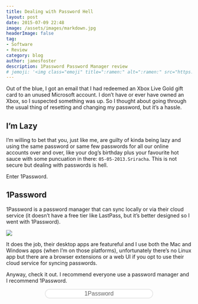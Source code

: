```yaml
---
title: Dealing with Password Hell
layout: post
date: 2015-07-09 22:48
image: /assets/images/markdown.jpg
headerImage: false
tag:
- Software
- Review
category: blog
author: jamesfoster
description: 1Password Password Manager review
# jemoji: '<img class="emoji" title=":ramen:" alt=":ramen:" src="https://assets.github.com/images/icons/emoji/unicode/1f35c.png" height="20" width="20" align="absmiddle">'
---
```


Out of the blue, I got an email that I had redeemed an Xbox Live Gold gift card to an unused Microsoft account. I don’t have or ever have owned an Xbox, so I suspected something was up. So I thought about going through the usual thing of resetting and changing my password, but it’s a hassle.

## I’m Lazy

I’m willing to bet that you, just like me, are guilty of kinda being lazy and using the same password or same few passwords for all our online accounts over and over, like your dog’s birthday plus your favourite hot sauce with some puncuation in there: `05-05-2013.Sriracha`. This is not secure but dealing with passwords is hell.

Enter 1Password.

## 1Password

1Password is a password manager that can sync locally or via their cloud service (it doesn’t have a free tier like LastPass, but it’s better designed so I went with 1Password).

![](https://samuelhewitt.com/images/blog/2015/07/1password.png)

It does the job, their desktop apps are featureful and I use both the Mac and Windows apps (when I’m on those platforms), unfortunately there’s no Linux app but there are a browser extensions or a web UI if you opt to use their cloud service for syncing passwords.

Anyway, check it out. I recommend everyone use a password manager and I recommend 1Password.

<strong><button style="background-color: #fff;color: #666;padding: 2px 105px;text-align: center;font-size: 16px;cursor: pointer;align: center;border-radius: 25px; border: 2px solid #e7e7e7; margin: auto; display: block;">1Password</button></strong>
